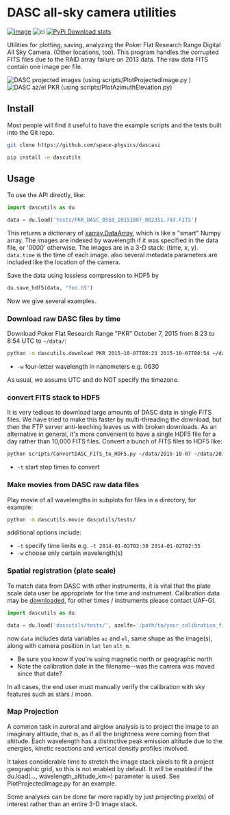 # DASC all-sky camera utilities

[![image](https://zenodo.org/badge/51016067.svg)](https://zenodo.org/badge/latestdoi/51016067)
![ci](https://github.com/space-physics/dascutils/workflows/ci/badge.svg)
[![PyPi Download stats](http://pepy.tech/badge/dascutils)](http://pepy.tech/project/dascutils)

Utilities for plotting, saving, analyzing the Poker Flat Research Range Digital All Sky Camera. (Other locations, too).
This program handles the corrupted FITS files due to the RAID array failure on 2013 data.
The raw data FITS contain one image per file.

![DASC projected images](./src/dascutils/tests/data/dasc_projection_plot_pc.png)
(using scripts/PlotProjectedImage.py
)
![DASC az/el PKR](./src/dascutils/tests/data/dasc_azel.png)
(using scripts/PlotAzimuthElevation.py)


## Install

Most people will find it useful to have the example scripts and the tests built into the Git repo.

```sh
git clone https://github.com/space-physics/dascasi

pip install -e dascutils
```

## Usage

To use the API directly, like:

```python
import dascutils as du

data = du.load('tests/PKR_DASC_0558_20151007_082351.743.FITS')
```

This returns a dictionary of
[xarray.DataArray](http://xarray.pydata.org/en/stable/generated/xarray.DataArray.html),
which is like a "smart" Numpy array.
The images are indexed by wavelength if it was specified in the data file, or '0000' otherwise.
The images are in a 3-D stack: (time, x, y).
`data.time` is the time of each image.
also several metadata parameters are included like the location of the camera.

Save the data using lossless compression to HDF5 by

```python
du.save_hdf5(data, "foo.h5")
```

Now we give several examples.

### Download raw DASC files by time

Download Poker Flat Research Range "PKR" October 7, 2015 from 8:23 to 8:54 UTC to `~/data/`:

```sh
python -m dascutils.download PKR 2015-10-07T08:23 2015-10-07T08:54 ~/data
```

* `-w` four-letter wavelength in nanometers e.g. 0630

As usual, we assume UTC and do NOT specify the timezone.

### convert FITS stack to HDF5

It is very tedious to download large amounts of DASC data in single FITS files.
We have tried to make this faster by multi-threading the download, but then the FTP server anti-leeching
leaves us with broken downloads.
As an alternative in general, it's more convenient to have a single HDF5 file for a day rather than 10,000 FITS files.
Convert a bunch of FITS files to HDF5 like:

```sh
python scripts/ConvertDASC_FITS_to_HDF5.py ~/data/2015-10-07 ~/data/2015-10-07.h5
```

* `-t` start stop times to convert

### Make movies from DASC raw data files

Play movie of all wavelengths in subplots for files in a directory, for example:

```sh
python -m dascutils.movie dascutils/tests/
```

additional options include:

* `-t` specify time limits e.g.  `-t 2014-01-02T02:30 2014-01-02T02:35`
* `-w` choose only certain wavelength(s)

### Spatial registration (plate scale)

To match data from DASC with other instruments, it is vital that the plate scale data user be appropriate for the time and instrument.
Calibration data may be [downloaded](ftp://optics.gi.alaska.edu/Cal_data/), for other times / instruments please contact UAF-GI.

```python
import dascutils as du

data = du.load('dascutils/tests/', azelfn='/path/to/your_calibration_file')
```

now `data` includes data variables `az` and `el`, same shape as the image(s), along with camera position in `lat` `lon` `alt_m`.

* Be sure you know if you're using magnetic north or geographic north
* Note the calibration date in the filename--was the camera was moved since that date?

In all cases, the end user must manually verify the calibration with sky features such as stars / moon.

### Map Projection

A common task in auroral and airglow analysis is to project the image to an imaginary alttiude, that is, as if all the brightness were coming from that altitude.
Each wavelength has a distinctive peak emission altitude due to the energies, kinetic reactions and vertical density profiles involved.

It takes considerable time to stretch the image stack pixels to fit a project geographic grid, so this is not enabled by default.
It will be enabled if the du.load(..., wavelength_altitude_km=) parameter is used.
See PlotProjectedImage.py for an example.

Some analyses can be done far more rapidly by just projecting pixel(s) of interest rather than an entire 3-D image stack.
